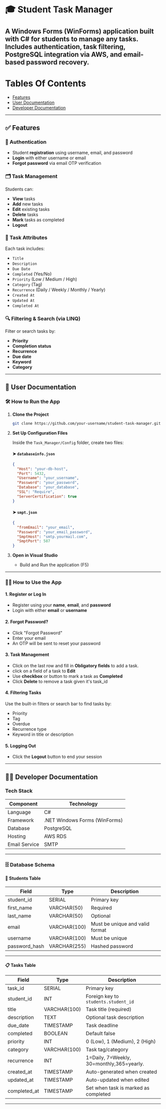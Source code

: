 # 🎓 Student Task Manager

A Windows Forms (WinForms) application built with C# for students to manage any tasks. Includes authentication, task filtering, PostgreSQL integration via AWS, and email-based password recovery.
---
# Tables Of Contents
- [Features](#features)
- [User Documentation](#user-documentation)
- [Developer Documentation](#developer-documentation)

---

## ✅ Features

### 🔐 Authentication
- Student **registration** using username, email, and password
- **Login** with either username or email
- **Forgot password** via email OTP verification

### 🗂 Task Management
Students can:
- **View** tasks
- **Add** new tasks
- **Edit** existing tasks
- **Delete** tasks
- **Mark** tasks as completed
- **Logout**

### 🧾 Task Attributes
Each task includes:
- `Title`
- `Description`
- `Due Date`
- `Completed` (Yes/No)
- `Priority` (Low / Medium / High)
- `Category` (Tag)
- `Recurrence` (Daily / Weekly / Monthly / Yearly)
- `Created At`
- `Updated At`
- `Completed At`

### 🔍 Filtering & Search (via LINQ)
Filter or search tasks by:
- **Priority**
- **Completion status**
- **Recurrence**
- **Due date**
- **Keyword**
- **Category**

---

## 👥 User Documentation

### 🛠️ How to Run the App

1. **Clone the Project**
   ```bash
   git clone https://github.com/your-username/student-task-manager.git
   ```

2. **Set Up Configuration Files**

   Inside the `Task_Manager/Config` folder, create two files:

   #### ➤ `databaseinfo.json`
   ```json
   {
     "Host": "your-db-host",
     "Port": 5432,
     "Username": "your_username",
     "Password": "your_password",
     "Database": "your_database",
     "SSL": "Require",
     "ServerCertification": true
   }
   ```

   #### ➤ `smpt.json`
   ```json
   {
     "fromEmail": "your_email",
     "Password": "your_email_password",
     "SmptHost": "smtp.yourmail.com",
     "SmptPort": 587
   }
   ```

3. **Open in Visual Studio**
   - Build and Run the application (F5)

---

### 🧑‍🏫 How to Use the App

#### 1. Register or Log In
- Register using your **name**, **email**, and **password**
- Login with either **email** or **username**

#### 2. Forgot Password?
- Click "Forgot Password"
- Enter your email
- An OTP will be sent to reset your password

#### 3. Task Management
- Click on the last row and fill in **Obligatory fields** to add a task.
- click on a field of a task to **Edit**
- Use **checkbox** or button to mark a task as **Completed**
- Click **Delete** to remove a task given it's task_id

#### 4. Filtering Tasks
Use the built-in filters or search bar to find tasks by:
- Priority
- Tag 
- Overdue
- Recurrence type 
- Keyword in title or description

#### 5. Logging Out
- Click the **Logout** button to end your session

---

## 👨‍💻 Developer Documentation

### Tech Stack

| Component        | Technology                     |
|------------------|--------------------------------|
| Language         | C#                             |
| Framework        | .NET Windows Forms (WinForms)  |
| Database         | PostgreSQL                     |
| Hosting          | AWS RDS                        |
| Email Service    | SMTP                           |

---

### 🗄️ Database Schema

#### 👤 Students Table


| Field        | Type         | Description                            |
|--------------|--------------|----------------------------------------|
| student_id   | SERIAL       | Primary key                            |
| first_name   | VARCHAR(50)  | Required                               |
| last_name    | VARCHAR(50)  | Optional                               |
| email        | VARCHAR(100) | Must be unique and valid format        |
| username     | VARCHAR(100) | Must be unique                         |
| password_hash| VARCHAR(255) | Hashed password                        |

---

#### 📋 Tasks Table


| Field         | Type         | Description                                  |
|---------------|--------------|----------------------------------------------|
| task_id       | SERIAL        | Primary key                                 |
| student_id    | INT           | Foreign key to `students.student_id`        |
| title         | VARCHAR(100)  | Task title (required)                       |
| description   | TEXT          | Optional task description                   |
| due_date      | TIMESTAMP     | Task deadline                               |
| completed     | BOOLEAN       | Default false                               |
| priority      | INT           | 0 (Low), 1 (Medium), 2 (High)               |
| category      | VARCHAR(100)  | Task tag/category                           |
| recurrence    | INT           | 1=Daily, 7=Weekly, 30=monthly,365=yearly.   |
| created_at    | TIMESTAMP     | Auto-generated when created                 |
| updated_at    | TIMESTAMP     | Auto-updated when edited                    |
| completed_at  | TIMESTAMP     | Set when task is marked as completed        |

---

